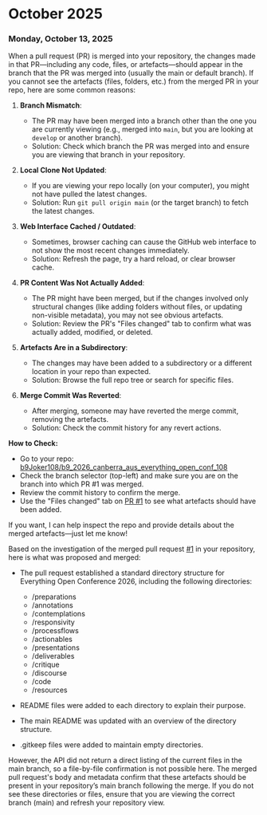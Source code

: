 # October 2025 #

### Monday, October 13, 2025 ###

When a pull request (PR) is merged into your repository, the changes made in that PR—including any code, files, or artefacts—should appear in the branch that the PR was merged into (usually the main or default branch). If you cannot see the artefacts (files, folders, etc.) from the merged PR in your repo, here are some common reasons:

1. **Branch Mismatch**:  
   - The PR may have been merged into a branch other than the one you are currently viewing (e.g., merged into `main`, but you are looking at `develop` or another branch).
   - Solution: Check which branch the PR was merged into and ensure you are viewing that branch in your repository.

2. **Local Clone Not Updated**:  
   - If you are viewing your repo locally (on your computer), you might not have pulled the latest changes.
   - Solution: Run `git pull origin main` (or the target branch) to fetch the latest changes.

3. **Web Interface Cached / Outdated**:  
   - Sometimes, browser caching can cause the GitHub web interface to not show the most recent changes immediately.
   - Solution: Refresh the page, try a hard reload, or clear browser cache.

4. **PR Content Was Not Actually Added**:  
   - The PR might have been merged, but if the changes involved only structural changes (like adding folders without files, or updating non-visible metadata), you may not see obvious artefacts.
   - Solution: Review the PR's "Files changed" tab to confirm what was actually added, modified, or deleted.

5. **Artefacts Are in a Subdirectory**:  
   - The changes may have been added to a subdirectory or a different location in your repo than expected.
   - Solution: Browse the full repo tree or search for specific files.

6. **Merge Commit Was Reverted**:  
   - After merging, someone may have reverted the merge commit, removing the artefacts.
   - Solution: Check the commit history for any revert actions.

**How to Check:**
- Go to your repo: [b9Joker108/b9_2026_canberra_aus_everything_open_conf_108](https://github.com/b9Joker108/b9_2026_canberra_aus_everything_open_conf_108)
- Check the branch selector (top-left) and make sure you are on the branch into which PR #1 was merged.
- Review the commit history to confirm the merge.
- Use the "Files changed" tab on [PR #1](https://github.com/b9Joker108/b9_2026_canberra_aus_everything_open_conf_108/pull/1) to see what artefacts should have been added.

If you want, I can help inspect the repo and provide details about the merged artefacts—just let me know!

Based on the investigation of the merged pull request [#1](https://github.com/b9Joker108/b9_2026_canberra_aus_everything_open_conf_108/pull/1) in your repository, here is what was proposed and merged:

- The pull request established a standard directory structure for Everything Open Conference 2026, including the following directories:
  - /preparations
  - /annotations
  - /contemplations
  - /responsivity
  - /processflows
  - /actionables
  - /presentations
  - /deliverables
  - /critique
  - /discourse
  - /code
  - /resources

- README files were added to each directory to explain their purpose.
- The main README was updated with an overview of the directory structure.
- .gitkeep files were added to maintain empty directories.

However, the API did not return a direct listing of the current files in the main branch, so a file-by-file confirmation is not possible here. The merged pull request's body and metadata confirm that these artefacts should be present in your repository’s main branch following the merge. If you do not see these directories or files, ensure that you are viewing the correct branch (main) and refresh your repository view.

